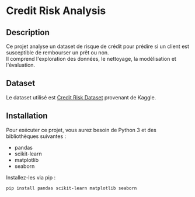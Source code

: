 # Credit Risk Analysis

## Description
Ce projet analyse un dataset de risque de crédit pour prédire si un client est susceptible de rembourser un prêt ou non.  
Il comprend l'exploration des données, le nettoyage, la modélisation et l'évaluation.

## Dataset
Le dataset utilisé est [Credit Risk Dataset](https://www.kaggle.com/datasets/laotse/credit-risk-dataset) provenant de Kaggle.

## Installation
Pour exécuter ce projet, vous aurez besoin de Python 3 et des bibliothèques suivantes :  
- pandas  
- scikit-learn  
- matplotlib  
- seaborn  

Installez-les via pip :  
```bash
pip install pandas scikit-learn matplotlib seaborn
